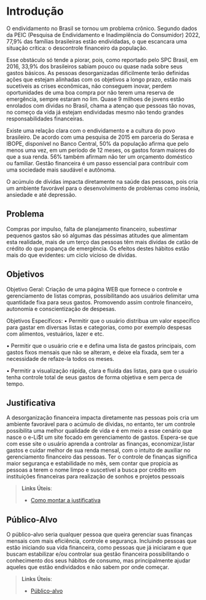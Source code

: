 # Introdução

O endividamento no Brasil se tornou um problema crônico. Segundo dados da PEIC (Pesquisa de Endividamento e Inadimplência do Consumidor) 2022, 77,9% das famílias brasileiras estão endividadas, o que escancara uma situação crítica: o descontrole financeiro da população. 

Esse obstáculo só tende a piorar, pois, como reportado pelo SPC Brasil, em 2016, 33,9% dos brasileiros sabiam pouco ou quase nada sobre seus gastos básicos. As pessoas desorganizadas dificilmente terão definidas ações que estejam alinhadas com os objetivos a longo prazo, estão mais sucetiveis as crises econômicas, não conseguem inovar, perdem oportunidades de uma boa compra por não terem uma reserva de emergência, sempre estaram no lim. Quase 9 milhoes de jovens estão enrolados com dividas no Brasil, chama a atençao que pessoas tão novas, no começo da vida já estejam endividadas mesmo não tendo grandes responsabilidades financeiras.

Existe uma relação clara com o endividamento e a cultura do povo brasileiro. De acordo com uma pesquisa de 2015 em parceria do Serasa e IBOPE, disponível no Banco Central, 50% da população afirma que pelo menos uma vez, em um período de 12 meses, os gastos foram maiores do que a sua renda. 56% também afirmam não ter um orçamento doméstico ou familiar.
Gestão financeira é um passo essencial  para contribuir com uma sociedade mais saudável e autônoma.

O acúmulo de dívidas impacta diretamente na saúde das pessoas, pois cria um ambiente favorável para o desenvolvimento de problemas como insônia, ansiedade e até depressão.

## Problema

 Compras por impulso, falta de planejamento financeiro, subestimar pequenos gastos são só algumas das péssimas atitudes que alimentam esta realidade, mais de um terço das pessoas têm mais dívidas de catão de crédito do que popança de emergência. Os efeitos destes hábitos estão mais do que evidentes: um ciclo vicioso de dívidas. 


## Objetivos

Objetivo Geral: Criação de uma página WEB que fornece o controle e gerenciamento de listas compras, possibilitando aos usuários delimitar uma quantidade fixa para seus gastos. Promovendo assim controle financeiro, autonomia e conscientização de despesas.

Objetivos Específicos: 
•	Permitir que o usuário distribua um valor específico para gastar em diversas listas e categorias, como por exemplo despesas com alimentos, vestuários, lazer e etc.

•	Permitir que o usuário crie e e defina uma lista de gastos principais, com gastos fixos mensais que não se alteram, e deixe ela fixada, sem ter a necessidade de refaze-la todos os meses.

•	Permitir a visualização rápida, clara e fluída das listas, para que o usuário tenha controle total de seus gastos de forma objetiva e sem perca de tempo.

 
## Justificativa

A desorganização financeira impacta diretamente nas pessoas pois cria um ambiente favorável para o acúmulo de dívidas, no entanto, ter um controle possibilita uma melhor qualidade de vida e é em meio a esse cenário que nasce o e-Li$t um site focado em gerenciamento de gastos. Espera-se que com esse site o usuário aprenda a controlar as finanças, economizar,listar gastos e cuidar melhor de sua renda mensal, com o intuito de auxiliar no gerenciamento financeiro das pessoas. Ter o controle de finanças significa maior segurança e estabilidade no mês, sem contar que propicia as pessoas a terem o nome limpo e suscetível a busca por crédito em instituições financeiras para realização de sonhos e projetos pessoais

> **Links Úteis**:
> - [Como montar a justificativa](https://guiadamonografia.com.br/como-montar-justificativa-do-tcc/)

## Público-Alvo

O público-alvo seria qualquer pessoa que queira  gerenciar suas finanças mensais com mais eficiência, controle e segurança. Incluindo pessoas que estão iniciando sua vida financeira, como pessoas que já iniciaram e que buscam estabilizar e/ou controlar sua gestão financeira possibilitando o conhecimento dos seus hábitos de consumo, mas principalmente ajudar aqueles que estão endividados e não sabem por onde começar.

> **Links Úteis**:
> - [Público-alvo](https://infograficos.estadao.com.br/focas/por-minha-conta/materia/quase-9-milhoes-de-jovens-estao-enrolados-com-dividas-no-brasil)
